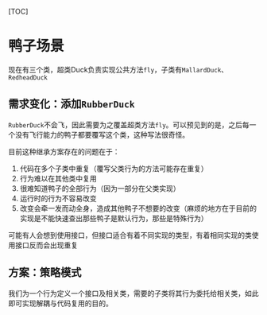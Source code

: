 [TOC]

# 鸭子场景
现在有三个类，超类Duck负责实现公共方法`fly`，子类有`MallardDuck`、`RedheadDuck`

## 需求变化：添加`RubberDuck`
`RubberDuck`不会飞，因此需要为之覆盖超类方法`fly`。可以预见到的是，之后每一个没有飞行能力的鸭子都要覆写这个类，这种写法很奇怪。

目前这种继承方案存在的问题在于：
1. 代码在多个子类中重复（覆写父类行为的方法可能存在重复）
2. 行为难以在其他类中复用
3. 很难知道鸭子的全部行为（因为一部分在父类实现）
4. 运行时的行为不容易改变
5. 改变会牵一发而动全身，造成其他鸭子不想要的改变（麻烦的地方在于目前的实现是不能快速查出那些鸭子是默认行为，那些是特殊行为） 

可能有人会想到使用接口，但接口适合有着不同实现的类型，有着相同实现的类使用接口反而会出现重复

## 方案：策略模式
我们为一个行为定义一个接口及相关类，需要的子类将其行为委托给相关类，如此即可实现解耦与代码复用的目的。

